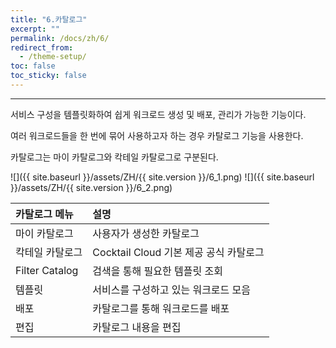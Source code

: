 ```yaml
---
title: "6.카탈로그"
excerpt: ""
permalink: /docs/zh/6/
redirect_from:
  - /theme-setup/
toc: false
toc_sticky: false
---
```


---
서비스 구성을 템플릿화하여 쉽게 워크로드 생성 및 배포, 관리가 가능한 기능이다.

여러 워크로드들을 한 번에 묶어 사용하고자 하는 경우 카탈로그 기능을 사용한다.

카탈로그는 마이 카탈로그와 칵테일 카탈로그로 구분된다.

![]({{ site.baseurl }}/assets/ZH/{{ site.version }}/6_1.png)
![]({{ site.baseurl }}/assets/ZH/{{ site.version }}/6_2.png)

| **카탈로그 메뉴**    | **설명**                       |
| :------------- | :--------------------------- |
| 마이 카탈로그       | 사용자가 생성한 카탈로그                |
| 칵테일 카탈로그       | Cocktail Cloud 기본 제공 공식 카탈로그 |
| Filter Catalog | 검색을 통해 필요한 템플릿 조회            |
| 템플릿            | 서비스를 구성하고 있는 워크로드 모음      |
| 배포             | 카탈로그를 통해 워크로드를 배포            |
| 편집             | 카탈로그 내용을 편집                  |
